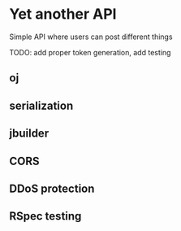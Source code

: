 # Yet another API

Simple API where users can post different things

TODO: add proper token generation, add testing

## oj
## serialization
## jbuilder
## CORS
## DDoS protection
## RSpec testing
